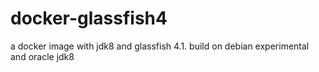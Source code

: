 # docker-glassfish4
a docker image with jdk8 and glassfish 4.1. build on debian experimental and oracle jdk8
